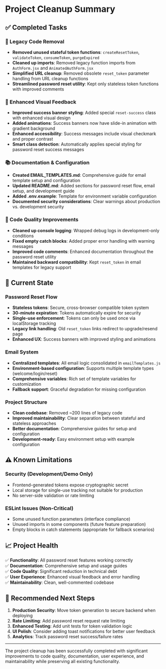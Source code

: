 # Project Cleanup Summary

## ✅ Completed Tasks

### 🧹 Legacy Code Removal

- **Removed unused stateful token functions**: `createResetToken`, `validateToken`, `consumeToken`, `purgeExpired`
- **Cleaned up imports**: Removed legacy function imports from `AuthForm.jsx` and `AnimatedAuthForm.jsx`
- **Simplified URL cleanup**: Removed obsolete `reset_token` parameter handling from URL cleanup functions
- **Streamlined password reset utility**: Kept only stateless token functions with improved comments

### 🎨 Enhanced Visual Feedback

- **Improved success banner styling**: Added special `reset-success` class with enhanced visual design
- **Added animations**: Success banners now have slide-in animation with gradient background
- **Enhanced accessibility**: Success messages include visual checkmark and proper contrast
- **Smart class detection**: Automatically applies special styling for password reset success messages

### 📚 Documentation & Configuration

- **Created EMAIL_TEMPLATES.md**: Comprehensive guide for email template setup and configuration
- **Updated README.md**: Added sections for password reset flow, email setup, and development guide
- **Added .env.example**: Template for environment variable configuration
- **Documented security considerations**: Clear warnings about production vs. development security

### 🔧 Code Quality Improvements

- **Cleaned up console logging**: Wrapped debug logs in development-only conditions
- **Fixed empty catch blocks**: Added proper error handling with warning messages
- **Improved code comments**: Enhanced documentation throughout the password reset utility
- **Maintained backward compatibility**: Kept `reset_token` in email templates for legacy support

## 🚀 Current State

### Password Reset Flow

- **Stateless tokens**: Secure, cross-browser compatible token system
- **30-minute expiration**: Tokens automatically expire for security
- **Single-use enforcement**: Tokens can only be used once via localStorage tracking
- **Legacy link handling**: Old `reset_token` links redirect to upgrade/resend page
- **Enhanced UX**: Success banners with improved styling and animations

### Email System

- **Centralized templates**: All email logic consolidated in `emailTemplates.js`
- **Environment-based configuration**: Supports multiple template types (welcome/login/reset)
- **Comprehensive variables**: Rich set of template variables for customization
- **Fallback support**: Graceful degradation for missing configuration

### Project Structure

- **Clean codebase**: Removed ~200 lines of legacy code
- **Improved maintainability**: Clear separation between stateful and stateless approaches
- **Better documentation**: Comprehensive guides for setup and configuration
- **Development-ready**: Easy environment setup with example configuration

## ⚠️ Known Limitations

### Security (Development/Demo Only)

- Frontend-generated tokens expose cryptographic secret
- Local storage for single-use tracking not suitable for production
- No server-side validation or rate limiting

### ESLint Issues (Non-Critical)

- Some unused function parameters (interface compliance)
- Unused imports in some components (future feature preparation)
- Empty blocks in catch statements (appropriate for fallback scenarios)

## 📈 Project Health

✅ **Functionality**: All password reset features working correctly  
✅ **Documentation**: Comprehensive setup and usage guides  
✅ **Code Quality**: Significant reduction in technical debt  
✅ **User Experience**: Enhanced visual feedback and error handling  
✅ **Maintainability**: Clean, well-commented codebase

## 🎯 Recommended Next Steps

1. **Production Security**: Move token generation to secure backend when deploying
2. **Rate Limiting**: Add password reset request rate limiting
3. **Enhanced Testing**: Add unit tests for token validation logic
4. **UI Polish**: Consider adding toast notifications for better user feedback
5. **Analytics**: Track password reset success/failure rates

---

The project cleanup has been successfully completed with significant improvements to code quality, documentation, user experience, and maintainability while preserving all existing functionality.
